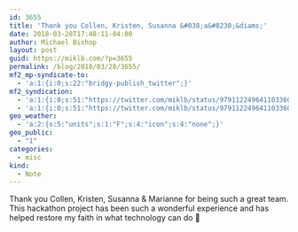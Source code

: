 ```yaml
---
id: 3655
title: 'Thank you Collen, Kristen, Susanna &#038;a&#8230;&diams;'
date: 2018-03-28T17:48:11-04:00
author: Michael Bishop
layout: post
guid: https://miklb.com/?p=3655
permalink: /blog/2018/03/28/3655/
mf2_mp-syndicate-to:
  - 'a:1:{i:0;s:22:"bridgy-publish_twitter";}'
mf2_syndication:
  - 'a:1:{i:0;s:51:"https://twitter.com/miklb/status/979112249641103360";}'
  - 'a:1:{i:0;s:51:"https://twitter.com/miklb/status/979112249641103360";}'
geo_weather:
  - 'a:2:{s:5:"units";s:1:"F";s:4:"icon";s:4:"none";}'
geo_public:
  - "1"
categories:
  - misc
kind:
  - Note
---
```

Thank you Collen, Kristen, Susanna & Marianne for being such a great team. This hackathon project has been such a wonderful experience and has helped restore my faith in what technology can do 🙌